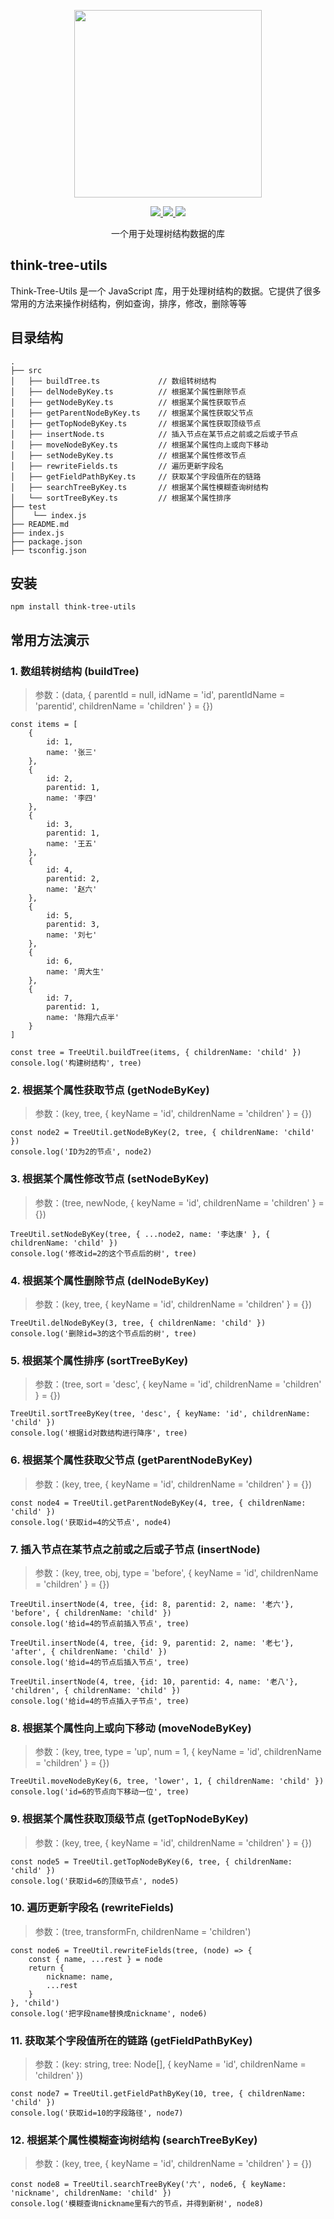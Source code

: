 <p align="center">
  <img width="300px" src="https://www.think-ts.cn/icon.png">
</p>

<p align="center">
  <a href="http://www.think-js.cn">
    <img src="https://img.shields.io/badge/npm-v1.1.0-blue">
  </a>
  <a href="http://www.think-js.cn">
    <img src="https://img.shields.io/badge/downloads-110k/month-green">
  </a>
  <a href="http://www.think-js.cn">
    <img src="https://codecov.io/gh/element-plus/element-plus/branch/dev/graph/badge.svg?token=BKSBO2GLZI"/>
  </a>
  <br>
</p>

<p align="center">一个用于处理树结构数据的库</p>

## think-tree-utils

Think-Tree-Utils 是一个 JavaScript 库，用于处理树结构的数据。它提供了很多常用的方法来操作树结构，例如查询，排序，修改，删除等等

## 目录结构

```
.
├── src
│   ├── buildTree.ts             // 数组转树结构
│   ├── delNodeByKey.ts          // 根据某个属性删除节点
│   ├── getNodeByKey.ts          // 根据某个属性获取节点
│   ├── getParentNodeByKey.ts    // 根据某个属性获取父节点
│   ├── getTopNodeByKey.ts       // 根据某个属性获取顶级节点
│   ├── insertNode.ts            // 插入节点在某节点之前或之后或子节点
│   ├── moveNodeByKey.ts         // 根据某个属性向上或向下移动
│   ├── setNodeByKey.ts          // 根据某个属性修改节点
│   ├── rewriteFields.ts         // 遍历更新字段名
│   ├── getFieldPathByKey.ts     // 获取某个字段值所在的链路
│   ├── searchTreeByKey.ts       // 根据某个属性模糊查询树结构
│   └── sortTreeByKey.ts         // 根据某个属性排序
├── test
│    └── index.js
├── README.md
├── index.js
├── package.json
├── tsconfig.json
```

## 安装

```
npm install think-tree-utils
```

## 常用方法演示

### 1. 数组转树结构 (buildTree)

> 参数：(data, { parentId = null, idName = 'id', parentIdName = 'parentid', childrenName = 'children' } = {})

```
const items = [
    {
        id: 1,
        name: '张三'
    },
    {
        id: 2,
        parentid: 1,
        name: '李四'
    },
    {
        id: 3,
        parentid: 1,
        name: '王五'
    },
    {
        id: 4,
        parentid: 2,
        name: '赵六'
    },
    {
        id: 5,
        parentid: 3,
        name: '刘七'
    },
    {
        id: 6,
        name: '周大生'
    },
    {
        id: 7,
        parentid: 1,
        name: '陈翔六点半'
    }
]

const tree = TreeUtil.buildTree(items, { childrenName: 'child' })
console.log('构建树结构', tree)
```

### 2. 根据某个属性获取节点 (getNodeByKey)

> 参数：(key, tree, { keyName = 'id', childrenName = 'children' } = {})

```
const node2 = TreeUtil.getNodeByKey(2, tree, { childrenName: 'child' })
console.log('ID为2的节点', node2)
```

### 3. 根据某个属性修改节点 (setNodeByKey)

> 参数：(tree, newNode, { keyName = 'id', childrenName = 'children' } = {})

```
TreeUtil.setNodeByKey(tree, { ...node2, name: '李达康' }, { childrenName: 'child' })
console.log('修改id=2的这个节点后的树', tree)
```

### 4. 根据某个属性删除节点 (delNodeByKey)

> 参数：(key, tree, { keyName = 'id', childrenName = 'children' } = {})

```
TreeUtil.delNodeByKey(3, tree, { childrenName: 'child' })
console.log('删除id=3的这个节点后的树', tree)
```

### 5. 根据某个属性排序 (sortTreeByKey)

> 参数：(tree, sort = 'desc', { keyName = 'id', childrenName = 'children' } = {})

```
TreeUtil.sortTreeByKey(tree, 'desc', { keyName: 'id', childrenName: 'child' })
console.log('根据id对数结构进行降序', tree)
```

### 6. 根据某个属性获取父节点 (getParentNodeByKey)

> 参数：(key, tree, { keyName = 'id', childrenName = 'children' } = {})

```
const node4 = TreeUtil.getParentNodeByKey(4, tree, { childrenName: 'child' })
console.log('获取id=4的父节点', node4)
```

### 7. 插入节点在某节点之前或之后或子节点 (insertNode)

> 参数：(key, tree, obj, type = 'before', { keyName = 'id', childrenName = 'children' } = {})

```
TreeUtil.insertNode(4, tree, {id: 8, parentid: 2, name: '老六'}, 'before', { childrenName: 'child' })
console.log('给id=4的节点前插入节点', tree)

TreeUtil.insertNode(4, tree, {id: 9, parentid: 2, name: '老七'}, 'after', { childrenName: 'child' })
console.log('给id=4的节点后插入节点', tree)

TreeUtil.insertNode(4, tree, {id: 10, parentid: 4, name: '老八'}, 'children', { childrenName: 'child' })
console.log('给id=4的节点插入子节点', tree)
```

### 8. 根据某个属性向上或向下移动 (moveNodeByKey)

> 参数：(key, tree, type = 'up', num = 1, { keyName = 'id', childrenName = 'children' } = {}) 

```
TreeUtil.moveNodeByKey(6, tree, 'lower', 1, { childrenName: 'child' })
console.log('id=6的节点向下移动一位', tree)
```

### 9. 根据某个属性获取顶级节点 (getTopNodeByKey)

> 参数：(key, tree, { keyName = 'id', childrenName = 'children' } = {})

```
const node5 = TreeUtil.getTopNodeByKey(6, tree, { childrenName: 'child' })
console.log('获取id=6的顶级节点', node5)
```

### 10. 遍历更新字段名 (rewriteFields)

> 参数：(tree, transformFn, childrenName = 'children')

```
const node6 = TreeUtil.rewriteFields(tree, (node) => {
    const { name, ...rest } = node
    return {
        nickname: name,
        ...rest
    }
}, 'child')
console.log('把字段name替换成nickname', node6)
```

### 11. 获取某个字段值所在的链路 (getFieldPathByKey)

> 参数：(key: string, tree: Node[], { keyName = 'id', childrenName = 'children' })

```
const node7 = TreeUtil.getFieldPathByKey(10, tree, { childrenName: 'child' })
console.log('获取id=10的字段路径', node7)
```

### 12. 根据某个属性模糊查询树结构 (searchTreeByKey)

> 参数：(key, tree, { keyName = 'id', childrenName = 'children' } = {})

```
const node8 = TreeUtil.searchTreeByKey('六', node6, { keyName: 'nickname', childrenName: 'child' })
console.log('模糊查询nickname里有六的节点，并得到新树', node8)
```
